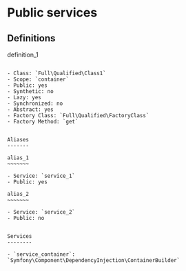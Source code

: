 Public services
===============

Definitions
-----------

definition_1
~~~~~~~~~~~~

- Class: `Full\Qualified\Class1`
- Scope: `container`
- Public: yes
- Synthetic: no
- Lazy: yes
- Synchronized: no
- Abstract: yes
- Factory Class: `Full\Qualified\FactoryClass`
- Factory Method: `get`


Aliases
-------

alias_1
~~~~~~~

- Service: `service_1`
- Public: yes

alias_2
~~~~~~~

- Service: `service_2`
- Public: no


Services
--------

- `service_container`: `Symfony\Component\DependencyInjection\ContainerBuilder`
